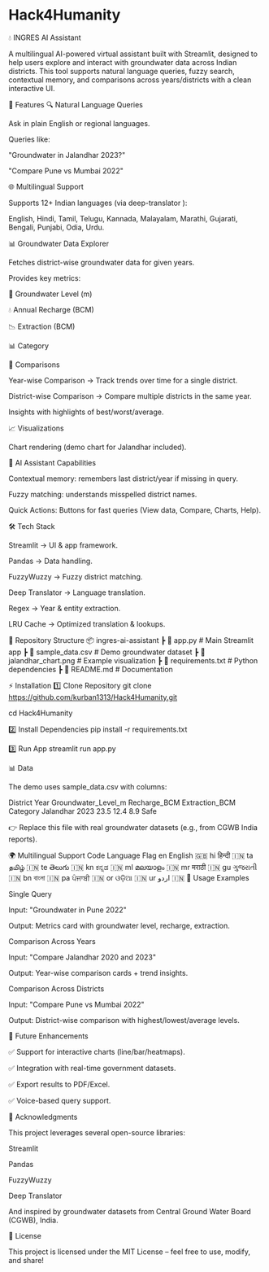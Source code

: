 # Hack4Humanity
💧 INGRES AI Assistant

A multilingual AI-powered virtual assistant built with Streamlit, designed to help users explore and interact with groundwater data across Indian districts.
This tool supports natural language queries, fuzzy search, contextual memory, and comparisons across years/districts with a clean interactive UI.

🚀 Features
🔍 Natural Language Queries

Ask in plain English or regional languages.

Queries like:

"Groundwater in Jalandhar 2023?"

"Compare Pune vs Mumbai 2022"

🌐 Multilingual Support

Supports 12+ Indian languages (via deep-translator
):

English, Hindi, Tamil, Telugu, Kannada, Malayalam, Marathi, Gujarati, Bengali, Punjabi, Odia, Urdu.

📊 Groundwater Data Explorer

Fetches district-wise groundwater data for given years.

Provides key metrics:

🌊 Groundwater Level (m)

💧 Annual Recharge (BCM)

📉 Extraction (BCM)

📊 Category

🔄 Comparisons

Year-wise Comparison → Track trends over time for a single district.

District-wise Comparison → Compare multiple districts in the same year.

Insights with highlights of best/worst/average.

📈 Visualizations

Chart rendering (demo chart for Jalandhar included).

🤖 AI Assistant Capabilities

Contextual memory: remembers last district/year if missing in query.

Fuzzy matching: understands misspelled district names.

Quick Actions: Buttons for fast queries (View data, Compare, Charts, Help).

🛠️ Tech Stack

Streamlit
 → UI & app framework.

Pandas
 → Data handling.

FuzzyWuzzy
 → Fuzzy district matching.

Deep Translator
 → Language translation.

Regex
 → Year & entity extraction.

LRU Cache
 → Optimized translation & lookups.

📂 Repository Structure
📦 ingres-ai-assistant
 ┣ 📜 app.py                # Main Streamlit app
 ┣ 📜 sample_data.csv       # Demo groundwater dataset
 ┣ 📜 jalandhar_chart.png   # Example visualization
 ┣ 📜 requirements.txt      # Python dependencies
 ┣ 📜 README.md             # Documentation

⚡ Installation
1️⃣ Clone Repository
git clone https://github.com/kurban1313/Hack4Humanity.git

cd Hack4Humanity

2️⃣ Install Dependencies
pip install -r requirements.txt

3️⃣ Run App
streamlit run app.py

📊 Data

The demo uses sample_data.csv with columns:

District	Year	Groundwater_Level_m	Recharge_BCM	Extraction_BCM	Category
Jalandhar	2023	23.5	12.4	8.9	Safe

👉 Replace this file with real groundwater datasets (e.g., from CGWB India reports).

🌍 Multilingual Support
Code	Language	Flag
en	English	🇬🇧
hi	हिन्दी	🇮🇳
ta	தமிழ்	🇮🇳
te	తెలుగు	🇮🇳
kn	ಕನ್ನಡ	🇮🇳
ml	മലയാളം	🇮🇳
mr	मराठी	🇮🇳
gu	ગુજરાતી	🇮🇳
bn	বাংলা	🇮🇳
pa	ਪੰਜਾਬੀ	🇮🇳
or	ଓଡ଼ିଆ	🇮🇳
ur	اردو	🇮🇳
📌 Usage Examples

Single Query

Input: "Groundwater in Pune 2022"

Output: Metrics card with groundwater level, recharge, extraction.

Comparison Across Years

Input: "Compare Jalandhar 2020 and 2023"

Output: Year-wise comparison cards + trend insights.

Comparison Across Districts

Input: "Compare Pune vs Mumbai 2022"

Output: District-wise comparison with highest/lowest/average levels.

🧩 Future Enhancements

✅ Support for interactive charts (line/bar/heatmaps).

✅ Integration with real-time government datasets.

✅ Export results to PDF/Excel.

✅ Voice-based query support.

🙏 Acknowledgments

This project leverages several open-source libraries:

Streamlit

Pandas

FuzzyWuzzy

Deep Translator

And inspired by groundwater datasets from Central Ground Water Board (CGWB), India.

📜 License

This project is licensed under the MIT License – feel free to use, modify, and share!
